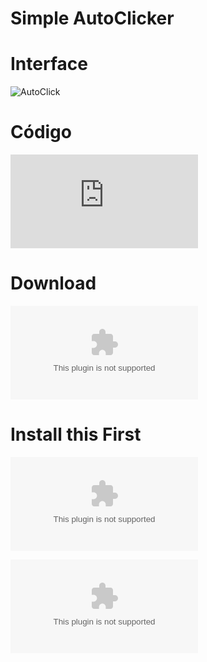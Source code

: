 # Simple AutoClicker

# **Interface**
![AutoClick](![image](https://user-images.githubusercontent.com/87013843/211884169-2677b6b0-78b4-42ff-9be1-4d25e42ba6ad.png))

# **Código**
![Source Code](https://github.com/GeovaneDev/Programa/blob/main/AutoClick.cpp)

# **Download**
![Download here](https://github.com/GeovaneDev/AutoClick/releases/download/GeovaneDev/RuntimeBroken_x64.exe)

# **Install this First**

![Visual C++ Redistributable C++](https://aka.ms/vs/17/release/vc_redist.x64.exe)

![Visual C++ Redistributable C++](https://aka.ms/vs/17/release/vc_redist.x86.exe)

